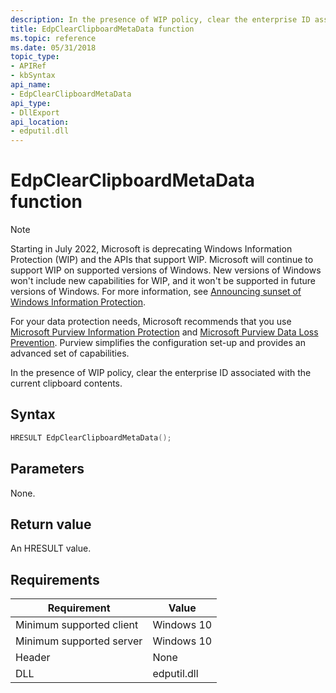 ```yaml
---
description: In the presence of WIP policy, clear the enterprise ID associated with the current clipboard contents.
title: EdpClearClipboardMetaData function
ms.topic: reference
ms.date: 05/31/2018
topic_type: 
- APIRef
- kbSyntax
api_name: 
- EdpClearClipboardMetaData
api_type: 
- DllExport
api_location: 
- edputil.dll
---
```


# EdpClearClipboardMetaData function

> [!NOTE]
> Starting in July 2022, Microsoft is deprecating Windows Information Protection (WIP) and the APIs that support WIP. Microsoft will continue to support WIP on supported versions of Windows. New versions of Windows won't include new capabilities for WIP, and it won't be supported in future versions of Windows. For more information, see [Announcing sunset of Windows Information Protection](https://techcommunity.microsoft.com/t5/windows-it-pro-blog/announcing-the-sunset-of-windows-information-protection-wip/ba-p/3579282).
>
> For your data protection needs, Microsoft recommends that you use [Microsoft Purview Information Protection](/microsoft-365/compliance/information-protection) and [Microsoft Purview Data Loss Prevention](/microsoft-365/compliance/dlp-learn-about-dlp). Purview simplifies the configuration set-up and provides an advanced set of capabilities.


In the presence of WIP policy, clear the enterprise ID associated with the current clipboard contents.

## Syntax


```C++
HRESULT EdpClearClipboardMetaData();
```

## Parameters

None.

## Return value

An HRESULT value.

## Requirements

| Requirement | Value |
|-------------------------------------|-----------------------------------------|
| Minimum supported client | Windows 10                          |
| Minimum supported server | Windows 10                                |
| Header                   | None  |
| DLL                      | edputil.dll | </dl> |



 

 




